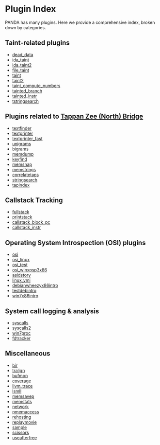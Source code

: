 Plugin Index
============

PANDA has many plugins. Here we provide a comprehensive index, broken down by categories.

Taint-related plugins
---------------------

* [dead_data](../qemu/panda_plugins/dead_data/USAGE.md)
* [ida_taint](../qemu/panda_plugins/ida_taint/USAGE.md)
* [ida_taint2](../qemu/panda_plugins/ida_taint2/USAGE.md)
* [file_taint](../qemu/panda_plugins/file_taint/USAGE.md)
* [taint](../qemu/panda_plugins/taint/USAGE.md)
* [taint2](../qemu/panda_plugins/taint2/USAGE.md)
* [taint_compute_numbers](../qemu/panda_plugins/taint_compute_numbers/USAGE.md)
* [tainted_branch](../qemu/panda_plugins/tainted_branch/USAGE.md)
* [tainted_instr](../qemu/panda_plugins/tainted_instr/USAGE.md)
* [tstringsearch](../qemu/panda_plugins/tstringsearch/USAGE.md)

Plugins related to [Tappan Zee (North) Bridge](http://wenke.gtisc.gatech.edu/papers/tzb.pdf)
-----------------------

* [textfinder](../qemu/panda_plugins/textfinder/USAGE.md)
* [textprinter](../qemu/panda_plugins/textprinter/USAGE.md)
* [textprinter_fast](../qemu/panda_plugins/textprinter_fast/USAGE.md)
* [unigrams](../qemu/panda_plugins/unigrams/USAGE.md)
* [bigrams](../qemu/panda_plugins/bigrams/USAGE.md)
* [memdump](../qemu/panda_plugins/memdump/USAGE.md)
* [keyfind](../qemu/panda_plugins/keyfind/USAGE.md)
* [memsnap](../qemu/panda_plugins/memsnap/USAGE.md)
* [memstrings](../qemu/panda_plugins/memstrings/USAGE.md)
* [correlatetaps](../qemu/panda_plugins/correlatetaps/USAGE.md)
* [stringsearch](../qemu/panda_plugins/stringsearch/USAGE.md)
* [tapindex](../qemu/panda_plugins/tapindex/USAGE.md)

Callstack Tracking
------------------

* [fullstack](../qemu/panda_plugins/fullstack/USAGE.md)
* [printstack](../qemu/panda_plugins/printstack/USAGE.md)
* [callstack_block_pc](../qemu/panda_plugins/callstack_block_pc/USAGE.md)
* [callstack_instr](../qemu/panda_plugins/callstack_instr/USAGE.md)

Operating System Introspection (OSI) plugins
--------------------------------------------

* [osi](../qemu/panda_plugins/osi/USAGE.md)
* [osi_linux](../qemu/panda_plugins/osi_linux/USAGE.md)
* [osi_test](../qemu/panda_plugins/osi_test/USAGE.md)
* [osi_winxpsp3x86](../qemu/panda_plugins/osi_winxpsp3x86/USAGE.md)
* [asidstory](../qemu/panda_plugins/asidstory/USAGE.md)
* [linux_vmi](../qemu/panda_plugins/linux_vmi/USAGE.md)
* [debianwheezyx86intro](../qemu/panda_plugins/debianwheezyx86intro/USAGE.md)
* [testdebintro](../qemu/panda_plugins/testdebintro/USAGE.md)
* [win7x86intro](../qemu/panda_plugins/win7x86intro/USAGE.md)

System call logging & analysis
------------------------------

* [syscalls](../qemu/panda_plugins/syscalls/USAGE.md)
* [syscalls2](../qemu/panda_plugins/syscalls2/USAGE.md)
* [win7proc](../qemu/panda_plugins/win7proc/USAGE.md)
* [fdtracker](../qemu/panda_plugins/fdtracker/USAGE.md)

Miscellaneous
-------------

* [bir](../qemu/panda_plugins/bir/USAGE.md)
* [tralign](../qemu/panda_plugins/tralign/USAGE.md)
* [bufmon](../qemu/panda_plugins/bufmon/USAGE.md)
* [coverage](../qemu/panda_plugins/coverage/USAGE.md)
* [llvm_trace](../qemu/panda_plugins/llvm_trace/USAGE.md)
* [lsmll](../qemu/panda_plugins/lsmll/USAGE.md)
* [memsavep](../qemu/panda_plugins/memsavep/USAGE.md)
* [memstats](../qemu/panda_plugins/memstats/USAGE.md)
* [network](../qemu/panda_plugins/network/USAGE.md)
* [pmemaccess](../qemu/panda_plugins/pmemaccess/USAGE.md)
* [rehosting](../qemu/panda_plugins/rehosting/USAGE.md)
* [replaymovie](../qemu/panda_plugins/replaymovie/USAGE.md)
* [sample](../qemu/panda_plugins/sample/USAGE.md)
* [scissors](../qemu/panda_plugins/scissors/USAGE.md)
* [useafterfree](../qemu/panda_plugins/useafterfree/USAGE.md)
